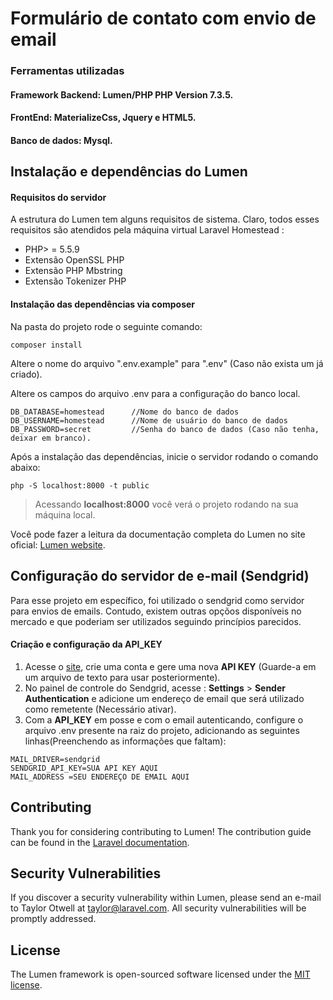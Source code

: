 # Formulário de contato com envio de email

### Ferramentas utilizadas
#### Framework Backend: Lumen/PHP PHP Version 7.3.5.
#### FrontEnd: MaterializeCss, Jquery e HTML5.
#### Banco de dados: Mysql.


## Instalação e dependências do Lumen

#### Requisitos do servidor
A estrutura do Lumen tem alguns requisitos de sistema. Claro, todos esses requisitos são atendidos pela máquina virtual Laravel Homestead :

- PHP> = 5.5.9
- Extensão OpenSSL PHP
- Extensão PHP Mbstring
- Extensão Tokenizer PHP

#### Instalação das dependências via composer

Na pasta do projeto rode o seguinte comando:
```
composer install
```

Altere o nome do arquivo ".env.example" para ".env" (Caso não exista um já criado). 

Altere os campos do arquivo .env para a configuração do banco local.

```
DB_DATABASE=homestead      //Nome do banco de dados
DB_USERNAME=homestead      //Nome de usuário do banco de dados
DB_PASSWORD=secret         //Senha do banco de dados (Caso não tenha, deixar em branco).

```

Após a instalação das dependências, inicie o servidor rodando o comando abaixo:
```
php -S localhost:8000 -t public
```

> Acessando <b>localhost:8000</b> você verá o projeto rodando na sua máquina local.

Você pode fazer a leitura da documentação completa do Lumen no site oficial: [Lumen website](https://lumen.laravel.com/docs).

## Configuração do servidor de e-mail (Sendgrid)
Para esse projeto em específico, foi utilizado o sendgrid como servidor para envios de emails. Contudo, existem outras opçõos disponíveis no mercado e que poderiam ser utilizados seguindo princípios parecidos.

#### Criação e configuração da API_KEY

1. Acesse o [site](app.sendgrid.com), crie uma conta e gere uma nova <b>API KEY</b> (Guarde-a em um arquivo de texto para usar posteriormente).
2. No painel de controle do Sendgrid, acesse : <b>Settings</b> > <b>Sender Authentication</b> e adicione um endereço de email que será utilizado como remetente (Necessário ativar).
3. Com a <b>API_KEY</b> em posse e com o email autenticando, configure o arquivo .env presente na raiz do projeto, adicionando as seguintes linhas(Preenchendo as informações que faltam): 
```
MAIL_DRIVER=sendgrid
SENDGRID_API_KEY=SUA API KEY AQUI
MAIL_ADDRESS =SEU ENDEREÇO DE EMAIL AQUI
```



## Contributing

Thank you for considering contributing to Lumen! The contribution guide can be found in the [Laravel documentation](https://laravel.com/docs/contributions).

## Security Vulnerabilities

If you discover a security vulnerability within Lumen, please send an e-mail to Taylor Otwell at taylor@laravel.com. All security vulnerabilities will be promptly addressed.

## License

The Lumen framework is open-sourced software licensed under the [MIT license](https://opensource.org/licenses/MIT).
